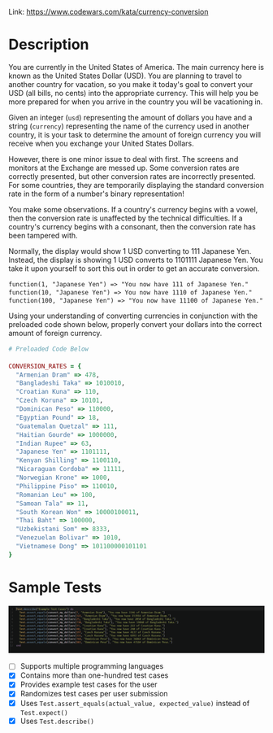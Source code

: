 Link: https://www.codewars.com/kata/currency-conversion

# Description

You are currently in the United States of America. The main currency here is known as the United States Dollar (USD). You are planning to travel to another country for vacation, so you make it today's goal to convert your USD (all bills, no cents) into the appropriate currency. This will help you be more prepared for when you arrive in the country you will be vacationing in.

Given an integer (`usd`) representing the amount of dollars you have and a string (`currency`) representing the name of the currency used in another country, it is your task to determine the amount of foreign currency you will receive when you exchange your United States Dollars.

However, there is one minor issue to deal with first. The screens and monitors at the Exchange are messed up. Some conversion rates are correctly presented, but other conversion rates are incorrectly presented. For some countries, they are temporarily displaying the standard conversion rate in the form of a number's binary representation!

You make some observations. If a country's currency begins with a vowel, then the conversion rate is unaffected by the technical difficulties. If a country's currency begins with a consonant, then the conversion rate has been tampered with.

Normally, the display would show 1 USD converting to 111 Japanese Yen. Instead, the display is showing 1 USD converts to 1101111 Japanese Yen. You take it upon yourself to sort this out in order to get an accurate conversion.

```
function(1, "Japanese Yen") => "You now have 111 of Japanese Yen."
function(10, "Japanese Yen") => You now have 1110 of Japanese Yen."
function(100, "Japanese Yen") => "You now have 11100 of Japanese Yen."
```

Using your understanding of converting currencies in conjunction with the preloaded code shown below, properly convert your dollars into the correct amount of foreign currency.

```ruby
# Preloaded Code Below

CONVERSION_RATES = {
  "Armenian Dram" => 478,
  "Bangladeshi Taka" => 1010010,
  "Croatian Kuna" => 110,
  "Czech Koruna" => 10101,
  "Dominican Peso" => 110000,
  "Egyptian Pound" => 18,
  "Guatemalan Quetzal" => 111,
  "Haitian Gourde" => 1000000,
  "Indian Rupee" => 63,
  "Japanese Yen" => 1101111,
  "Kenyan Shilling" => 1100110,
  "Nicaraguan Cordoba" => 11111,
  "Norwegian Krone" => 1000,
  "Philippine Piso" => 110010,
  "Romanian Leu" => 100,
  "Samoan Tala" => 11,
  "South Korean Won" => 10000100011,
  "Thai Baht" => 100000,
  "Uzbekistani Som" => 8333,
  "Venezuelan Bolivar" => 1010,
  "Vietnamese Dong" => 101100000101101
}

```

# Sample Tests

![Sample Tests](/Misc/03-Example-Tests.PNG)

- [ ] Supports multiple programming languages
- [x] Contains more than one-hundred test cases
- [x] Provides example test cases for the user
- [x] Randomizes test cases per user submission
- [x] Uses `Test.assert_equals(actual_value, expected_value)` instead of `Test.expect()`
- [x] Uses `Test.describe()`
